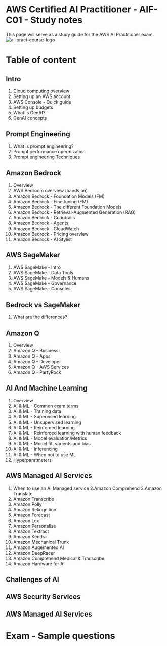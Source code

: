 # AWS Certified AI Practitioner - AIF-C01 - Study notes
This page will serve as a study guide for the AWS AI Practitioner exam.
![ai-pract-course-logo](https://github.com/user-attachments/assets/599b3e9c-dde3-4a54-9c66-cf1e5a000957)

# Table of content

## Intro
1. Cloud computing overview
2. Setting up an AWS account
3. AWS Console - Quick guide
3. Setting up budgets
4. What is GenAI?
5. GenAI concepts
   
## Prompt Engineering
1. What is prompt engineering?
2. Prompt performance opermization
3. Prompt engineering Techniques

## Amazon Bedrock
1. Overview
2. AWS Bedroom overview (hands on)
3. Amazon Bedrock - Foundation Models (FM)
4. Amazon Bedrock - Fine tuning (FM)
5. Amazon Bedrock - The different Foundation Models
6. Amazon Bedrock - Retrieval-Augmented Generation (RAG)
7. Amazon Bedrock - Guardrails
8. Amazon Bedrock - Agents
9. Amazon Bedrock - CloudWatch
10. Amazon Bedrock - Pricing overview
11. Amazon Bedrock - AI Stylist

## AWS SageMaker
1. AWS SageMake - Intro
2. AWS SageMake - Data Tools
3. AWS SageMake - Models & Humans
4. AWS SageMake - Governance
5. AWS SageMake - Consoles

## Bedrock vs SageMaker
1. What are the differences?
   
## Amazon Q
1. Overview
2. Amazon Q - Business
3. Amazon Q - Apps
4. Amazon Q - Developer
5. Amazon Q - AWS Services
6. Amazon Q - PartyRock

## AI And Machine Learning
1. Overview
2. AI & ML - Common exam terms
3. AI & ML - Training data
4. AI & ML - Supervised learning
5. AI & ML - Unsupervised learning
6. AI & ML - Reinforced learning
7. AI & ML - Reinforced learning with human feedback
8. AI & ML - Model evaluation/Metrics
9. AI & ML - Model fit, varients and bias
10. AI & ML - Inferencing
11. AI & ML - When not to use ML
12. Hyperparatmeters

## AWS Managed AI Services
1. When to use an AI Managed service
2.Amazon Comprehend
3.Amazon Translate
4. Amazon Transcribe
5. Amazon Polly
6. Amazon Rekognition
7. Amazon Forecast
8. Amazon Lex
9. Amazon Personalise
10. Amazon Textract
11. Amazon Kendra
12. Amazon Mechanical Trunk
12. Amazon Augemented AI
14. Amazon DeepRacer
15. Amazon Comprehend Medical & Transcribe
16. Amazon Hardware for AI

## Challenges of AI

## AWS Security Services

## AWS Managed AI Services

# Exam - Sample questions
